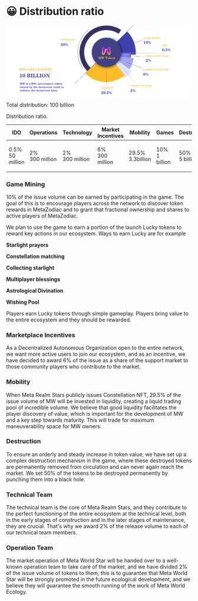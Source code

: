 # 😀 Distribution ratio

![](../.gitbook/assets/饼盘.png)

Total distribution: 100 billion

Distribution ratio.



| IDO                       | Operations               | Technology               | Market Incentives        | Mobility         | Games                   | Destruction             |
| ------------------------- | ------------------------ | ------------------------ | ------------------------ | ---------------- | ----------------------- | ----------------------- |
| <p>0.5%<br>50 million</p> | <p>2%<br>300 million</p> | <p>2%<br>300 million</p> | <p>6%<br>300 million</p> | 29.5% 3.3billion | <p>10%<br>1 billion</p> | <p>50%<br>5 billion</p> |

### Game Mining

10% of the issue volume can be earned by participating in the game. The goal of this is to encourage players across the network to discover token rewards in MetaZodiac and to grant that fractional ownership and shares to active players of MetaZodiac.

We plan to use the game to earn a portion of the launch Lucky tokens to reward key actions in our ecosystem. Ways to earn Lucky are for example

**Starlight prayers**

**Constellation matching**

**Collecting starlight**

**Multiplayer blessings**

**Astrological Divination**

**Wishing Pool**

Players earn Lucky tokens through simple gameplay. Players bring value to the entire ecosystem and they should be rewarded.

### Marketplace Incentives

As a Decentralized Autonomous Organization open to the entire network, we want more active users to join our ecosystem, and as an incentive, we have decided to award 6% of the issue as a share of the support market to those community players who contribute to the market.

### Mobility

When Meta Realm Stars publicly issues Constellation NFT, 29.5% of the issue volume of MW will be invested in liquidity, creating a liquid trading pool of incredible volume. We believe that good liquidity facilitates the player discovery of value, which is important for the development of MW and a key step towards maturity. This will trade for maximum maneuverability space for MW owners.

### Destruction

To ensure an orderly and steady increase in token value, we have set up a complex destruction mechanism in the game, where these destroyed tokens are permanently removed from circulation and can never again reach the market. We set 50% of the tokens to be destroyed permanently by punching them into a black hole.

### Technical Team

The technical team is the core of Meta Realm Stars, and they contribute to the perfect functioning of the entire ecosystem at the technical level, both in the early stages of construction and in the later stages of maintenance, they are crucial. That's why we award 2% of the release volume to each of our technical team members.

### Operation Team

The market operation of Meta World Star will be handed over to a well-known operation team to take care of the market, and we have divided 2% of the issue volume of tokens to them, this is to guarantee that Meta World Star will be strongly promoted in the future ecological development, and we believe they will guarantee the smooth running of the work of Meta World Ecology.
